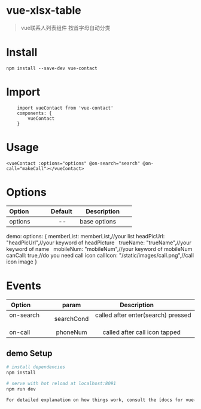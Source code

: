 # vue-xlsx-table

> vue联系人列表组件
> 按首字母自动分类
# Install
```
npm install --save-dev vue-contact
```
# Import
```
    import vueContact from 'vue-contact'
    components: {
        vueContact
    }
```
# Usage
```
<vueContact :options="options" @on-search="search" @on-call="makeCall"></vueContact>
```
# Options
| Option           |  Default  | Description          |
| ---------------- |:---------:|:--------------------:|
| options          |    --     |base options          |
demo:
options: {
    memberList: memberList,//your list
    headPicUrl: "headPicUrl",//your keyword of headPicture
    trueName: "trueName",//your keyword of name
    mobileNum: "mobileNum",//your keyword of mobileNum
    canCall: true,//do you need call icon
    callIcon: "/static/images/call.png",//call icon image
}

# Events
| Option           |   param   | Description                           |
| ---------------- |:---------:|:-------------------------------------:|
| on-search        |searchCond | called after enter(search) pressed    |
| on-call          | phoneNum  | called after call icon tapped         |


## demo Setup

``` bash
# install dependencies
npm install

# serve with hot reload at localhost:8091
npm run dev

For detailed explanation on how things work, consult the [docs for vue-loader](http://vuejs.github.io/vue-loader).
